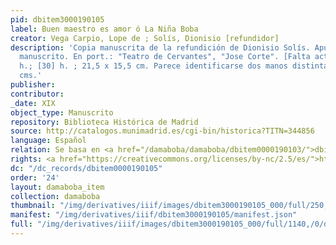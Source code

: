```yaml
---
pid: dbitem3000190105
label: Buen maestro es amor ó La Niña Boba
creator: Vega Carpio, Lope de ; Solís, Dionisio [refundidor]
description: 'Copia manuscrita de la refundición de Dionisio Solís. Apunte de teatro
  manuscrito. En port.: "Teatro de Cervantes", "Jose Corte". [Falta acto 1º]; [38]
  h.; [30] h. ; 21,5 x 15,5 cm. Parece identificarse dos manos distintas. 21 x 15
  cms.'
publisher:
contributor:
_date: XIX
object_type: Manuscrito
repository: Biblioteca Histórica de Madrid
source: http://catalogos.munimadrid.es/cgi-bin/historica?TITN=344856
language: Español
relation: Se basa en <a href="/damaboba/damaboba/dbitem0000190103/">dbitem0000190103</a>
rights: <a href="https://creativecommons.org/licenses/by-nc/2.5/es/">https://creativecommons.org/licenses/by-nc/2.5/es/</a>
dc: "/dc_records/dbitem0000190105"
order: '24'
layout: damaboba_item
collection: damaboba
thumbnail: "/img/derivatives/iiif/images/dbitem3000190105_000/full/250,/0/default.jpg"
manifest: "/img/derivatives/iiif/dbitem3000190105/manifest.json"
full: "/img/derivatives/iiif/images/dbitem3000190105_000/full/1140,/0/default.jpg"
---
```

